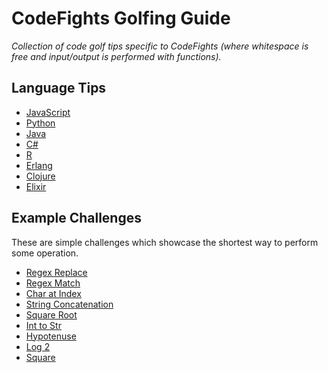 # CodeFights Golfing Guide
*Collection of code golf tips specific to CodeFights (where whitespace is free
  and input/output is performed with functions).*

## Language Tips
- [JavaScript](languages/javascript.md)
- [Python](languages/python.md)
- [Java](languages/java.md)
- [C#](languages/cs.md)
- [R](languages/r.md)
- [Erlang](languages/erlang.md)
- [Clojure](languages/clojure.md)
- [Elixir](languages/elixir.md)

## Example Challenges
These are simple challenges which showcase the shortest way to perform some operation.

- [Regex Replace](examples/regex-replace.md)
- [Regex Match](examples/regex-match.md)
- [Char at Index](examples/char-at-index.md)
- [String Concatenation](examples/string-concatenation.md)
- [Square Root](examples/square-root.md)
- [Int to Str](examples/int-to-str.md)
- [Hypotenuse](examples/hypotenuse.md)
- [Log 2](examples/log-2.md)
- [Square](examples/square.md)
